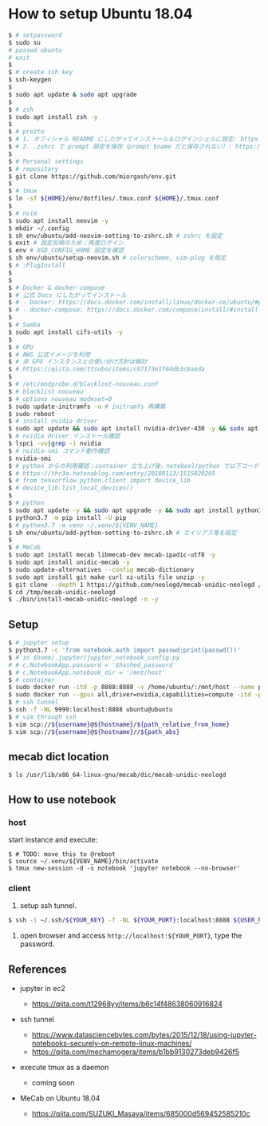 # How to setup Ubuntu 18.04

```bash
$ # setpassword
$ sudo su
# passwd ubuntu
# exit
$ 
$ # create ssh key
$ ssh-keygen
$ 
$ sudo apt update & sudo apt upgrade
$ 
$ # zsh
$ sudo apt install zsh -y
$ 
$ # prezto
$ # 1. オフィシャル README にしたがってインストール＆ログインシェルに設定: https://github.com/sorin-ionescu/prezto
$ # 2. .zshrc で prompt 設定を保存（prompt $name だと保存されない）: https://qiita.com/notakaos/items/89057f2119655ab9f920
$ 
$ # Personal settings
$ # repository
$ git clone https://github.com/miorgash/env.git
$ 
$ # tmux
$ ln -sf ${HOME}/env/dotfiles/.tmux.conf ${HOME}/.tmux.conf
$ 
$ # nvim
$ sudo apt install neovim -y
$ mkdir ~/.config
$ sh env/ubuntu/add-neovim-setting-to-zshrc.sh # zshrc を設定
$ exit # 設定反映のため；再度ログイン
$ env # XGD_CONFIG_HOME 設定を確認
$ sh env/ubuntu/setup-neovim.sh # colorscheme, vim-plug を設定
$ # :PlugInstall
$ 
$ 
$ # Docker & docker-compose
$ # 公式 Docs にしたがってインストール
$ # - Docker: https://docs.docker.com/install/linux/docker-ce/ubuntu/#prerequisites
$ # - docker-compose: https://docs.docker.com/compose/install/#install-compose
$ 
$ # Samba
$ sudo apt install cifs-utils -y
$ 
$ # GPU
$ # AWS 公式イメージを利用
$ # 非 GPU インスタンスとの使い分け方針は検討
$ # https://qiita.com/ttsubo/items/c97173e1f04db3cbaeda
$ 
$ # /etc/modprobe.d/blacklost-nouveau.conf
$ # blacklist nouveau
$ # options nouveau modeset=0
$ sudo update-initramfs -u # initramfs 再構築
$ sudo reboot
$ # install nvidia driver
$ sudo apt update && sudo apt install nvidia-driver-430 -y && sudo apt install nvidia-cuda-toolkit -y
$ # nvidia driver インストール確認
$ lspci -vv|grep -i nvidia
$ # nvidia-smi コマンド動作確認
$ nvidia-smi
$ # python からの利用確認；container 立ち上げ後，notebool/python で以下コードを実行
$ # https://thr3a.hatenablog.com/entry/20180113/1515820265
$ # from tensorflow.python.client import device_lib
$ # device_lib.list_local_devices()
$ 
$ # python
$ sudo apt update -y && sudo apt upgrade -y && sudo apt install python3.7 -y && sudo apt install python3.7-dev -y && sudo apt install python3-pip -y && sudo apt install python3.7-venv -y
$ python3.7 -m pip install -U pip
$ # python3.7 -m venv ~/.venv/${VENV_NAME}
$ sh env/ubuntu/add-python-setting-to-zshrc.sh # エイリアス等を設定
$ 
$ # MeCab
$ sudo apt install mecab libmecab-dev mecab-ipadic-utf8 -y
$ sudo apt install unidic-mecab -y
$ sudo update-alternatives --config mecab-dictionary
$ sudo apt install git make curl xz-utils file unzip -y
$ git clone --depth 1 https://github.com/neologd/mecab-unidic-neologd /tmp/mecab-unidic-neologd
$ cd /tmp/mecab-unidic-neologd
$ ./bin/install-mecab-unidic-neologd -n -y
```

## Setup

```bash
$ # jupyter setup
$ python3.7 -c 'from notebook.auth import passwd;print(passwd())'
$ # in $home/.jupyter/jupyter_notebook_config.py
# # c.NotebookApp.password = '$hashed_password'
$ # c.NotebookApp.notebook_dir = '/mnt/host'
$ # container
$ sudo docker run -itd -p 8888:8888 -v /home/ubuntu/:/mnt/host --name pynlp miorgash/pynlp:latest
$ sudo docker run --gpus all,driver=nvidia,capabilities=compute -itd -p 8888:8888 -v /home/ubuntu/:/mnt/host --name pynlp miorgash/pynlp:latest
$ # ssh tunnel
$ ssh -f -NL 9999:localhost:8888 ubuntu@ubuntu
$ # vim through ssh
$ vim scp://${username}@${hostname}/${path_relative_from_home}
$ vim scp://${username}@${hostname}//${path_abs}
```

## mecab dict location
```
$ ls /usr/lib/x86_64-linux-gnu/mecab/dic/mecab-unidic-neologd
```

## How to use notebook
### host
start instance and execute:

```
$ # TODO: move this to @reboot
$ source ~/.venv/${VENV_NAME}/bin/activate
$ tmux new-session -d -s notebook 'jupyter notebook --no-browser'
```

### client
1. setup ssh tunnel.
```bash
$ ssh -i ~/.ssh/${YOUR_KEY} -f -NL ${YOUR_PORT}:localhost:8888 ${USER_NAME}@${INSTANCE_IP}
```
1. open browser and access `http://localhost:${YOUR_PORT}`, type the password.


## References
- jupyter in ec2
  - https://qiita.com/t12968yy/items/b6c14f48638060916824
- ssh tunnel
  - https://www.datasciencebytes.com/bytes/2015/12/18/using-jupyter-notebooks-securely-on-remote-linux-machines/
  - https://qiita.com/mechamogera/items/b1bb9130273deb9426f5
- execute tmux as a daemon
  - coming soon

- MeCab on Ubuntu 18.04
  - https://qiita.com/SUZUKI_Masaya/items/685000d569452585210c
